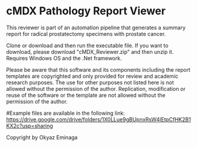 # cMDX Pathology Report Viewer
This reviewer is part of an automation pipeline that generates a summary report for radical prostatectomy specimens with prostate cancer. </br>

Clone or download and then run the executable file. If you want to download, please download "cMDX_Reviewer.zip" and then unzip it.
Requires Windows OS and the .Net framework.

Please be aware that this software and its components including the report templates are copyrighted and only provided for review and academic research purposes. The use for other purposes not listed here is not allowed without the permission of the author. Replication, modification or reuse of the software or the template are not allowed without the permission of the author.

#Example files are available in the following link:
https://drive.google.com/drive/folders/1X0LLue9gBUpnxRsW4lEtpCfHK2B1KX2c?usp=sharing

Copyright by Okyaz Eminaga
